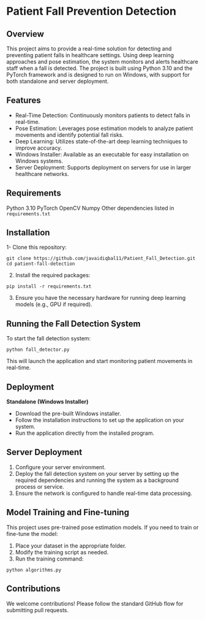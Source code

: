 # Patient Fall Prevention Detection

## Overview
This project aims to provide a real-time solution for detecting and preventing patient falls in healthcare settings. Using deep learning approaches and pose estimation, the system monitors and alerts healthcare staff when a fall is detected. The project is built using Python 3.10 and the PyTorch framework and is designed to run on Windows, with support for both standalone and server deployment.

## Features
- Real-Time Detection: Continuously monitors patients to detect falls in real-time.
- Pose Estimation: Leverages pose estimation models to analyze patient movements and identify potential fall risks.
- Deep Learning: Utilizes state-of-the-art deep learning techniques to improve accuracy.
- Windows Installer: Available as an executable for easy installation on Windows systems.
- Server Deployment: Supports deployment on servers for use in larger healthcare networks.

## Requirements
Python 3.10
PyTorch
OpenCV
Numpy
Other dependencies listed in `requirements.txt`

## Installation
1- Clone this repository:

```shell
git clone https://github.com/javaidiqbal11/Patient_Fall_Detection.git
cd patient-fall-detection
```
2. Install the required packages:
```shell
pip install -r requirements.txt
```
3. Ensure you have the necessary hardware for running deep learning models (e.g., GPU if required).

## Running the Fall Detection System
To start the fall detection system:

```shell
python fall_detector.py
```
This will launch the application and start monitoring patient movements in real-time.

## Deployment
**Standalone (Windows Installer)**
- Download the pre-built Windows installer.
- Follow the installation instructions to set up the application on your system.
- Run the application directly from the installed program.

## Server Deployment
1. Configure your server environment.
2. Deploy the fall detection system on your server by setting up the required dependencies and running the system as a background process or service.
3. Ensure the network is configured to handle real-time data processing.

## Model Training and Fine-tuning
This project uses pre-trained pose estimation models. If you need to train or fine-tune the model:

1. Place your dataset in the appropriate folder.
2. Modify the training script as needed.
3. Run the training command:

```shell
python algorithms.py
```

## Contributions
We welcome contributions! Please follow the standard GitHub flow for submitting pull requests.
